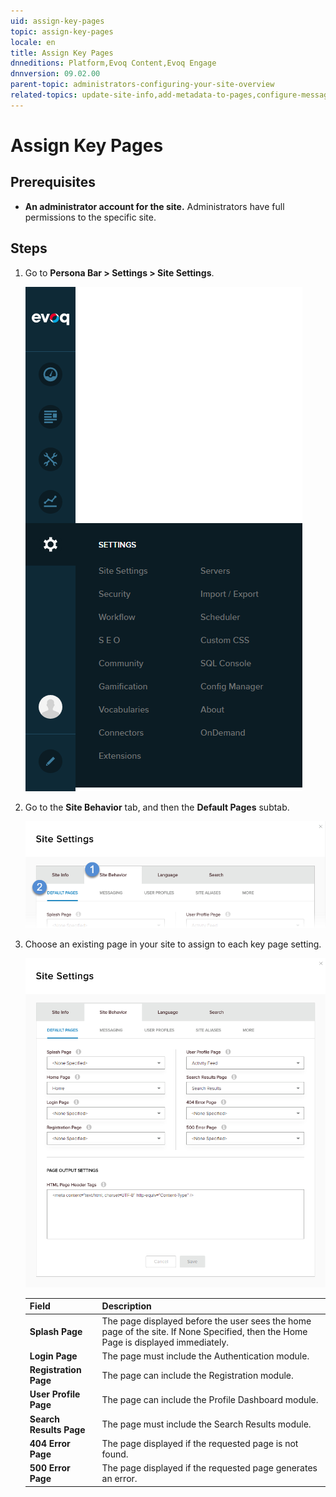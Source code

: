 ```yaml
---
uid: assign-key-pages
topic: assign-key-pages
locale: en
title: Assign Key Pages
dnneditions: Platform,Evoq Content,Evoq Engage
dnnversion: 09.02.00
parent-topic: administrators-configuring-your-site-overview
related-topics: update-site-info,add-metadata-to-pages,configure-messaging,access-web-config,configure-check-for-new-version,participate-in-improvement-program,configure-html-editor,page-file-versioning,administrators-extensions-overview,administrators-connectors-overview,administrators-workflows-overview,administrators-search-overview,administrators-vocabularies-overview
---
```


# Assign Key Pages

## Prerequisites

*   **An administrator account for the site.** Administrators have full permissions to the specific site.

## Steps

1.  Go to **Persona Bar \> Settings \> Site Settings**.
    
    ![Persona Bar > Settings > Site Settings](/images/scr-pbar-host-Settings-E91.png)
    
2.  Go to the **Site Behavior** tab, and then the **Default Pages** subtab.
    
    ![Site Behavior > Default Pages](/images/scr-pbtabs-host-Settings-SiteSettings-SiteBehavior-DefaultPages-E90.png)
    
3.  Choose an existing page in your site to assign to each key page setting.
    
      
    
    ![Site Settings > Site Behavior > Default Pages](/images/scr-SiteSettings-SiteBehavior-DefaultPages-E90.png)
    
      
    
    |**Field**|**Description**|
    |---|---|
    |<strong>Splash Page</strong>|The page displayed before the user sees the home page of the site. If None Specified, then the Home Page is displayed immediately.|
    |<strong>Login Page</strong>|The page must include the Authentication module.|
    |<strong>Registration Page</strong>|The page can include the Registration module.|
    |<strong>User Profile Page</strong>|The page can include the Profile Dashboard module.|
    |<strong>Search Results Page</strong>|The page must include the Search Results module.|
    |<strong>404 Error Page</strong>|The page displayed if the requested page is not found.|
    |<strong>500 Error Page</strong>|The page displayed if the requested page generates an error.|